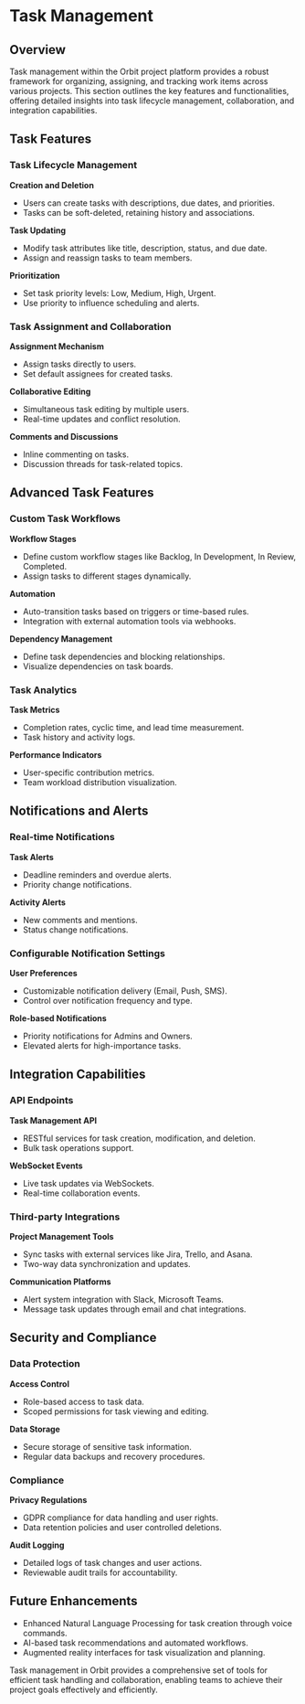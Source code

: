 # Task Management

## Overview

Task management within the Orbit project platform provides a robust framework for organizing, assigning, and tracking work items across various projects. This section outlines the key features and functionalities, offering detailed insights into task lifecycle management, collaboration, and integration capabilities.

## Task Features

### Task Lifecycle Management

**Creation and Deletion**
- Users can create tasks with descriptions, due dates, and priorities.
- Tasks can be soft-deleted, retaining history and associations.

**Task Updating**
- Modify task attributes like title, description, status, and due date.
- Assign and reassign tasks to team members.

**Prioritization**
- Set task priority levels: Low, Medium, High, Urgent.
- Use priority to influence scheduling and alerts.

### Task Assignment and Collaboration

**Assignment Mechanism**
- Assign tasks directly to users.
- Set default assignees for created tasks.

**Collaborative Editing**
- Simultaneous task editing by multiple users.
- Real-time updates and conflict resolution.

**Comments and Discussions**
- Inline commenting on tasks.
- Discussion threads for task-related topics.

## Advanced Task Features

### Custom Task Workflows

**Workflow Stages**
- Define custom workflow stages like Backlog, In Development, In Review, Completed.
- Assign tasks to different stages dynamically.

**Automation**
- Auto-transition tasks based on triggers or time-based rules.
- Integration with external automation tools via webhooks.

**Dependency Management**
- Define task dependencies and blocking relationships.
- Visualize dependencies on task boards.

### Task Analytics

**Task Metrics**
- Completion rates, cyclic time, and lead time measurement.
- Task history and activity logs.

**Performance Indicators**
- User-specific contribution metrics.
- Team workload distribution visualization.

## Notifications and Alerts

### Real-time Notifications

**Task Alerts**
- Deadline reminders and overdue alerts.
- Priority change notifications.

**Activity Alerts**
- New comments and mentions.
- Status change notifications.

### Configurable Notification Settings

**User Preferences**
- Customizable notification delivery (Email, Push, SMS).
- Control over notification frequency and type.

**Role-based Notifications**
- Priority notifications for Admins and Owners.
- Elevated alerts for high-importance tasks.

## Integration Capabilities

### API Endpoints

**Task Management API**
- RESTful services for task creation, modification, and deletion.
- Bulk task operations support.

**WebSocket Events**
- Live task updates via WebSockets.
- Real-time collaboration events.

### Third-party Integrations

**Project Management Tools**
- Sync tasks with external services like Jira, Trello, and Asana.
- Two-way data synchronization and updates.

**Communication Platforms**
- Alert system integration with Slack, Microsoft Teams.
- Message task updates through email and chat integrations.

## Security and Compliance

### Data Protection

**Access Control**
- Role-based access to task data.
- Scoped permissions for task viewing and editing.

**Data Storage**
- Secure storage of sensitive task information.
- Regular data backups and recovery procedures.

### Compliance

**Privacy Regulations**
- GDPR compliance for data handling and user rights.
- Data retention policies and user controlled deletions.

**Audit Logging**
- Detailed logs of task changes and user actions.
- Reviewable audit trails for accountability.

## Future Enhancements

- Enhanced Natural Language Processing for task creation through voice commands.
- AI-based task recommendations and automated workflows.
- Augmented reality interfaces for task visualization and planning. 

Task management in Orbit provides a comprehensive set of tools for efficient task handling and collaboration, enabling teams to achieve their project goals effectively and efficiently.
